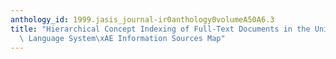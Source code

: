 ```yaml
---
anthology_id: 1999.jasis_journal-ir0anthology0volumeA50A6.3
title: "Hierarchical Concept Indexing of Full-Text Documents in the Unified Medical\
  \ Language System\xAE Information Sources Map"
---
```

